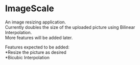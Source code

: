 # ImageScale
An image resizing application.  
Currently doubles the size of the uploaded picture using Bilinear Interpolation.  
More features will be added later.  

Features expected to be added:  
*Resize the picture as desired  
*Bicubic Interpolation  
